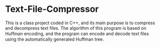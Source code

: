 # Text-File-Compressor
This is a class project coded in C++, and its main purpose is to compress and decompress text files. The algorithm of this program is based on Huﬀman encoding, and the program can encode and decode text files using the automatically generated Huffman tree.
